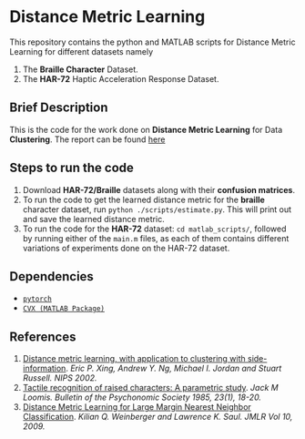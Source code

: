 # Distance Metric Learning 
This repository contains the python and MATLAB scripts for Distance Metric Learning for different datasets namely
1. The **Braille Character** Dataset.
2. The **HAR-72** Haptic Acceleration Response Dataset.
## Brief Description
This is the code for the work done on **Distance **Metric** Learning** for Data **Clustering**. The report can be found [here](https://meghbhalerao.github.io/pdfs/Megh-Bhalerao-IITB-Internship-Report.pdf)
## Steps to run the code
1. Download **HAR-72/Braille** datasets along with their **confusion matrices**. 
2. To run the code to get the learned distance metric for the **braille** character dataset, run `python ./scripts/estimate.py`. This will print out and save the learned distance metric.
3. To run the code for the **HAR-72** dataset: `cd matlab_scripts/`, followed by running either of the `main.m` files, as each of them contains different variations of experiments done on the HAR-72 dataset. 
## Dependencies
- [`pytorch`](https://pytorch.org)
- [`CVX (MATLAB Package)`](http://cvxr.com/cvx/)
## References
1. [Distance metric learning, with application to clustering with side-information](https://ai.stanford.edu/~ang/papers/nips02-metric.pdf). _Eric P. Xing, Andrew Y. Ng, Michael I. Jordan and Stuart Russell. NIPS 2002._ 
2. [Tactile recognition of raised characters: A parametric study](https://link.springer.com/article/10.3758/BF03329767). _Jack M Loomis. Bulletin of the Psychonomic Society 1985, 23(1), 18-20._ 
3. [Distance Metric Learning for Large Margin Nearest Neighbor Classification](https://www.jmlr.org/papers/volume10/weinberger09a/weinberger09a.pdf). _Kilian Q. Weinberger and Lawrence K. Saul. JMLR Vol 10, 2009._ 
